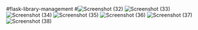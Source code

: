 #flask-library-management
#![Screenshot (32)](https://user-images.githubusercontent.com/38831101/121803540-c8ef0880-cc5f-11eb-8a74-a906eb6d7300.png)
![Screenshot (33)](https://user-images.githubusercontent.com/38831101/121803544-cb516280-cc5f-11eb-8806-dede0f999822.png)
![Screenshot (34)](https://user-images.githubusercontent.com/38831101/121803545-cbe9f900-cc5f-11eb-9241-383a32bccb47.png)
![Screenshot (35)](https://user-images.githubusercontent.com/38831101/121803546-cc828f80-cc5f-11eb-8237-efbd157ba018.png)
![Screenshot (36)](https://user-images.githubusercontent.com/38831101/121803547-cd1b2600-cc5f-11eb-9c51-99ab3f592c99.png)
![Screenshot (37)](https://user-images.githubusercontent.com/38831101/121803549-ce4c5300-cc5f-11eb-9dad-b7ce42f52be5.png)
![Screenshot (38)](https://user-images.githubusercontent.com/38831101/121803551-cee4e980-cc5f-11eb-9de0-54792544eaff.png)
